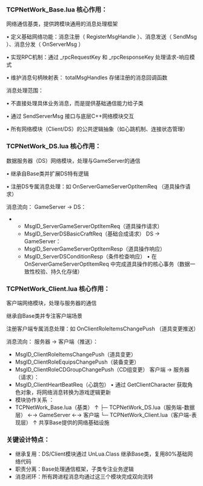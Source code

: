 ### TCPNetWork_Base.lua  核心作用：

网络通信基类，提供跨模块通用的消息处理框架

 • 定义基础网络功能：消息注册（ RegisterMsgHandle ）、消息发送（ SendMsg ）、消息分发（ OnServerMsg ）

 • 实现RPC机制：通过 _rpcRequestKey 和 _rpcResponseKey 处理请求-响应模式

 • 维护消息句柄映射表： totalMsgHandles 存储注册的消息回调函数 

 消息处理范围：

 • 不直接处理具体业务消息，而是提供基础通信能力给子类

 • 通过 SendServerMsg 接口与底层C++网络模块交互 

• 所有网络模块（Client/DS）的公共逻辑抽象（如心跳机制、连接状态管理） 



### TCPNetWork_DS.lua  核心作用：

数据服务器（DS）网络模块，处理与GameServer的通信

 • 继承自Base类并扩展DS特有逻辑

 • 注册DS专属消息处理：如 OnServerGameServerOptItemReq （道具操作请求）

  消息流向：    GameServer → DS：

- - MsgID_ServerGameServerOptItemReq（道具操作请求）
  - MsgID_ServerDSBasicCraftReq（基础合成请求）
    DS → GameServer：
  - MsgID_ServerGameServerOptItemResp（道具操作响应）
  - MsgID_ServerDSConditionResp（条件检查响应）
       • 在 OnServerGameServerOptItemReq 中完成道具操作的核心事务（数据一致性校验、持久化存储）  

### TCPNetWork_Client.lua  核心作用：

客户端网络模块，处理与服务器的通信 

继承自Base类并专注客户端场景 

注册客户端专属消息处理：如 OnClientRoleItemsChangePush （道具变更推送）

消息流向： 服务器 → 客户端（推送）：

- MsgID_ClientRoleItemsChangePush（道具变更）
- MsgID_ClientRoleEquipsChangePush（装备变更）
- MsgID_ClientRoleCDGroupChangePush（CD组变更）
  客户端 → 服务器（请求）：
- MsgID_ClientHeartBeatReq（心跳包）
     • 通过 GetClientCharacter 获取角色对象，将网络消息转换为游戏逻辑更新 
-  模块协作关系 ：    
- TCPNetWork_Base.lua（基类）
      ↑
      ├─ TCPNetWork_DS.lua（服务端-数据层） ←→ GameServer ←→ 客户端
      └─ TCPNetWork_Client.lua（客户端-表现层）       ↑
                                                共享Base提供的网络基础设施

###  关键设计特点：

- 继承复用：DS/Client模块通过 UnLua.Class 继承Base类，复用80%基础网络代码
- 职责分离：Base处理通信框架，子类专注业务逻辑 
- 消息闭环：所有跨进程消息均通过这三个模块完成双向流转
